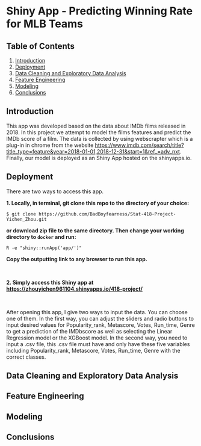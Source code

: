 # Shiny App - Predicting Winning Rate for MLB Teams

## Table of Contents
1. [Introduction](README.md#Introduction)
2. [Deployment](README.md#Deployment)
3. [Data Cleaning and Exploratory Data Analysis](README.md#data-cleaning-and-exploratory-data-analysis)
4. [Feature Engineering](README.md#feature-engineering)
5. [Modeling](README.md#Modeling)
6. [Conclusions](README.md#Conclusions)

## Introduction
This app was developed based on the data about IMDb films released in 2018. In this project we attempt to model the films features and predict the IMDb score of a film. The data is collected by using webscrapter which is a plug-in in chrome from the website https://www.imdb.com/search/title?title_type=feature&year=2018-01-01,2018-12-31&start=1&ref_=adv_nxt. Finally, our model is deployed as an Shiny App hosted on the shinyapps.io. 

## Deployment
There are two ways to access this app.

**1. Locally, in terminal, git clone this repo to the directory of your choice:**

`$ git clone https://github.com/BadBoyfearness/Stat-418-Project-Yichen_Zhou.git`

**or download zip file to the same directory. Then change your working directory to `docker` and run:**

`R -e "shiny::runApp('app/')"`

**Copy the outputting link to any browser to run this app.** 

<br>

**2. Simply access this Shiny app at https://zhouyichen961104.shinyapps.io/418-project/** 

<br>

After opening this app, I give two ways to input the data. You can choose one of them. In the first way, you can adjust the sliders and radio buttons to input desired values for Popularity_rank, Metascore, Votes, Run_time, Genre to get a prediction of the IMDbscore as well as selecting the Linear Regression model or the XGBoost model. In the second way, you need to input a .csv file, this .csv file must have and only have these five variables including  Popularity_rank, Metascore, Votes, Run_time, Genre with the correct classes.

## Data Cleaning and Exploratory Data Analysis

## Feature Engineering


## Modeling

## Conclusions

